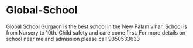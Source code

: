 # Global-School
Global School Gurgaon is the best school in the New Palam vihar. School is from Nursery to 10th. Child safety and care come first. For more details on school near me and admission please call 9350533633 
